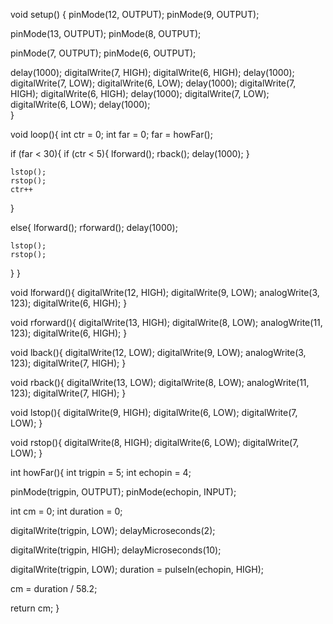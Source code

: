void setup() {
  pinMode(12, OUTPUT);
  pinMode(9, OUTPUT);

  pinMode(13, OUTPUT);
  pinMode(8, OUTPUT);

  pinMode(7, OUTPUT);
  pinMode(6, OUTPUT);
  
  delay(1000);
  digitalWrite(7, HIGH);
  digitalWrite(6, HIGH);
  delay(1000);
  digitalWrite(7, LOW);
  digitalWrite(6, LOW);
  delay(1000);
  digitalWrite(7, HIGH);
  digitalWrite(6, HIGH);
  delay(1000);
  digitalWrite(7, LOW);
  digitalWrite(6, LOW);
  delay(1000);  
}

void loop(){
  int ctr = 0;
  int far = 0;
  far = howFar();
  
  if (far < 30){
    if (ctr < 5){
      lforward();
      rback();
      delay(1000);
    }
    
    lstop();
    rstop();
    ctr++
  }
  
  else{
    lforward();
    rforward();
    delay(1000);
    
    lstop();
    rstop();
  }
}

void lforward(){
  digitalWrite(12, HIGH);
  digitalWrite(9, LOW);
  analogWrite(3, 123);
  digitalWrite(6, HIGH);
}

void rforward(){
  digitalWrite(13, HIGH);
  digitalWrite(8, LOW);
  analogWrite(11, 123);
  digitalWrite(6, HIGH);
}

void lback(){
  digitalWrite(12, LOW);
  digitalWrite(9, LOW);
  analogWrite(3, 123);
  digitalWrite(7, HIGH);
}

void rback(){
  digitalWrite(13, LOW);
  digitalWrite(8, LOW);
  analogWrite(11, 123);
  digitalWrite(7, HIGH);
}

void lstop(){
  digitalWrite(9, HIGH);
  digitalWrite(6, LOW);
  digitalWrite(7, LOW);
}

void rstop(){
  digitalWrite(8, HIGH);
  digitalWrite(6, LOW);
  digitalWrite(7, LOW);
}

int howFar(){
  int trigpin = 5;
  int echopin = 4;
  
  pinMode(trigpin, OUTPUT);
  pinMode(echopin, INPUT);
  
  int cm = 0;
  int duration = 0;
  
  digitalWrite(trigpin, LOW);
  delayMicroseconds(2);
  
  digitalWrite(trigpin, HIGH);
  delayMicroseconds(10);
  
  digitalWrite(trigpin, LOW);
  duration = pulseIn(echopin, HIGH);
  
  cm = duration / 58.2;
  
  return cm;
}
